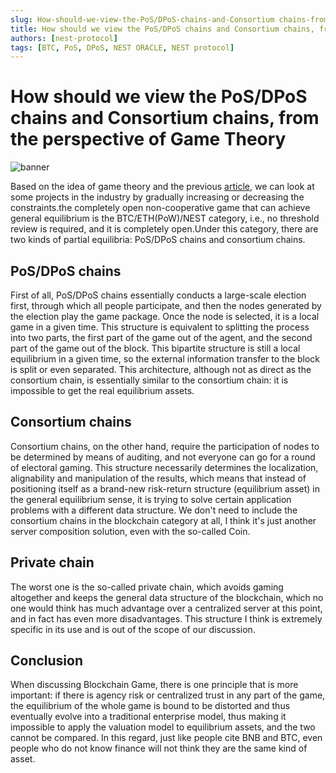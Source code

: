 ```yaml
---
slug: How-should-we-view-the-PoS/DPoS-chains-and-Consortium chains-from-the-perspective-of-Game Theory.
title: How should we view the PoS/DPoS chains and Consortium chains, from the perspective of Game Theory.
authors: [nest-protocol]
tags: [BTC, PoS, DPoS, NEST ORACLE, NEST protocol]
---
```


# How should we view the PoS/DPoS chains and Consortium chains, from the perspective of Game Theory

![banner](https://bafybeieovdyocsldosi7n3dcpog5leftxwihze34kazoskpgda6jlmknty.ipfs.w3s.link/banner_3.jpg)

Based on the idea of game theory and the previous [article](https://nestprotocol.org/blog/What-make-tokens-an-asset-Game-theory-and-Equilibrium), we can look at some projects in the industry by gradually increasing or decreasing the constraints.the completely open non-cooperative game that can achieve general equilibrium is the BTC/ETH(PoW)/NEST category, i.e., no threshold review is required, and it is completely open.Under this category, there are two kinds of partial equilibria: PoS/DPoS chains and consortium chains.
 
## PoS/DPoS chains

First of all, PoS/DPoS chains essentially conducts a large-scale election first, through which all people participate, and then the nodes generated by the election play the game package. Once the node is selected, it is a local game in a given time. This structure is equivalent to splitting the process into two parts, the first part of the game out of the agent, and the second part of the game out of the block. This bipartite structure is still a local equilibrium in a given time, so the external information transfer to the block is split or even separated. This architecture, although not as direct as the consortium chain, is essentially similar to the consortium chain: it is impossible to get the real equilibrium assets.
 
## Consortium chains

Consortium chains, on the other hand, require the participation of nodes to be determined by means of auditing, and not everyone can go for a round of electoral gaming. This structure necessarily determines the localization, alignability and manipulation of the results, which means that instead of positioning itself as a brand-new risk-return structure (equilibrium asset) in the general equilibrium sense, it is trying to solve certain application problems with a different data structure. We don't need to include the consortium chains in the blockchain category at all, I think it's just another server composition solution, even with the so-called Coin.

## Private chain
The worst one is the so-called private chain, which avoids gaming altogether and keeps the general data structure of the blockchain, which no one would think has much advantage over a centralized server at this point, and in fact has even more disadvantages. This structure I think is extremely specific in its use and is out of the scope of our discussion.
 
## Conclusion
When discussing Blockchain Game, there is one principle that is more important: if there is agency risk or centralized trust in any part of the game, the equilibrium of the whole game is bound to be distorted and thus eventually evolve into a traditional enterprise model, thus making it impossible to apply the valuation model to equilibrium assets, and the two cannot be compared. In this regard, just like people cite BNB and BTC, even people who do not know finance will not think they are the same kind of asset.
